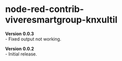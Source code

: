 # node-red-contrib-viveresmartgroup-knxultil

<p>
<b>Version 0.0.3</b><br/>
- Fixed output not working.</br>
</p>
<p>
<b>Version 0.0.2</b><br/>
- Initial release.</br>
</p>
